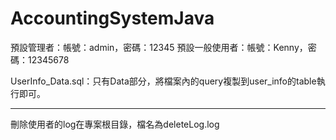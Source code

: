 # AccountingSystemJava

預設管理者：帳號：admin，密碼：12345
預設一般使用者：帳號：Kenny，密碼：12345678

UserInfo_Data.sql：只有Data部分，將檔案內的query複製到user_info的table執行即可。

------------------------------------------

刪除使用者的log在專案根目錄，檔名為deleteLog.log
